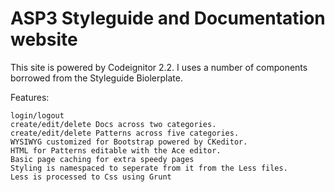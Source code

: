 ASP3 Styleguide and Documentation website
==========

This site is powered by Codeignitor 2.2. I uses a number of components borrowed from the Styleguide Biolerplate.

Features:

    login/logout
    create/edit/delete Docs across two categories.
    create/edit/delete Patterns across five categories.
    WYSIWYG customized for Bootstrap powered by CKeditor.
    HTML for Patterns editable with the Ace editor.
    Basic page caching for extra speedy pages
    Styling is namespaced to seperate from it from the Less files.
    Less is processed to Css using Grunt
